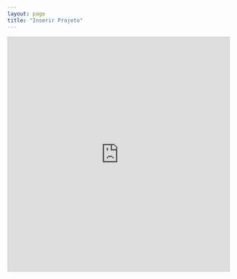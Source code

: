 ```yaml
---
layout: page
title: "Inserir Projeto"
---
```


<iframe class="airtable-embed" src="https://airtable.com/embed/shreeY7c08xGb1kqw?backgroundColor=cyan" frameborder="0" onmousewheel="" width="100%" height="533" style="background: transparent; border: 1px solid #ccc;"></iframe>